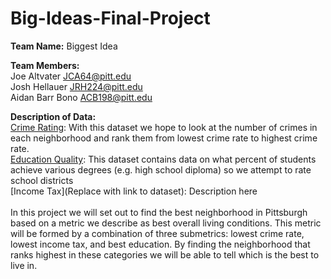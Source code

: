 # Big-Ideas-Final-Project

**Team Name:** Biggest Idea <br/>

**Team Members:** <br/>
Joe Altvater JCA64@pitt.edu <br/>
Josh Hellauer JRH224@pitt.edu <br/>
Aidan Barr Bono ACB198@pitt.edu <br/>

**Description of Data:** <br/>
[Crime Rating](https://data.wprdc.org/dataset/arrest-data): With this dataset we hope to look at the number of crimes in each neighborhood and rank them from lowest crime rate to highest crime rate. <br/>
[Education Quality](https://data.wprdc.org/dataset/neighborhoods-with-snap-data): This dataset contains data on what percent of students achieve various degrees (e.g. high school diploma) so we attempt to rate school districts <br/>
[Income Tax](Replace with link to dataset): Description here <br/>
<br/>
In this project we will set out to find the best neighborhood in Pittsburgh based on a metric we describe as best overall living conditions. This metric will be formed by a combination of three submetrics: lowest crime rate, lowest income tax, and best education. By finding the neighborhood that ranks highest in these categories we will be able to tell which is the best to live in.
